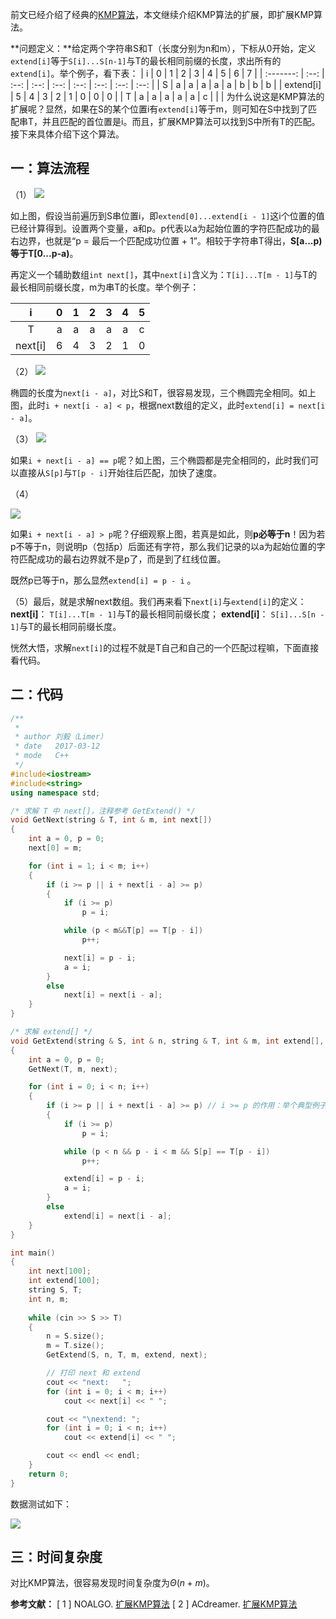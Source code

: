 前文已经介绍了经典的[KMP算法](http://www.61mon.com/index.php/archives/183/)，本文继续介绍KMP算法的扩展，即扩展KMP算法。

**问题定义：**给定两个字符串S和T（长度分别为n和m），下标从0开始，定义`extend[i]`等于`S[i]...S[n-1]`与T的最长相同前缀的长度，求出所有的`extend[i]`。举个例子，看下表：
|     i     |  0   |  1   |  2   |  3   |  4   |  5   |  6   |  7   |
| :-------: | :--: | :--: | :--: | :--: | :--: | :--: | :--: | :--: |
|     S     |  a   |  a   |  a   |  a   |  a   |  b   |  b   |  b   |
| extend[i] |  5   |  4   |  3   |  2   |  1   |  0   |  0   |  0   |
|     T     |  a   |  a   |  a   |  a   |  a   |  c   |      |      |
为什么说这是KMP算法的扩展呢？显然，如果在S的某个位置i有`extend[i]`等于m，则可知在S中找到了匹配串T，并且匹配的首位置是i。而且，扩展KMP算法可以找到S中所有T的匹配。接下来具体介绍下这个算法。


<!--more-->


## 一：算法流程
（1）
![](http://oi0fekpsr.bkt.clouddn.com/%E6%89%A9%E5%B1%95KMP_1.png#mirages-width=760&mirages-height=310&mirages-cdn-type=1)

如上图，假设当前遍历到S串位置i，即`extend[0]...extend[i - 1]`这i个位置的值已经计算得到。设置两个变量，a和p。p代表以a为起始位置的字符匹配成功的最右边界，也就是“p = 最后一个匹配成功位置 + 1”。相较于字符串T得出，**S[a...p)等于T[0...p-a)**。

再定义一个辅助数组`int next[]`，其中`next[i]`含义为：`T[i]...T[m - 1]`与T的最长相同前缀长度，m为串T的长度。举个例子：

|    i    |  0   |  1   |  2   |  3   |  4   |  5   |
| :-----: | :--: | :--: | :--: | :--: | :--: | :--: |
|    T    |  a   |  a   |  a   |  a   |  a   |  c   |
| next[i] |  6   |  4   |  3   |  2   |  1   |  0   |

（2）
![](http://oi0fekpsr.bkt.clouddn.com/%E6%89%A9%E5%B1%95KMP_2.png#mirages-width=760&mirages-height=310&mirages-cdn-type=1)

椭圆的长度为`next[i - a]`，对比S和T，很容易发现，三个椭圆完全相同。如上图，此时`i + next[i - a] < p`，根据next数组的定义，此时`extend[i] = next[i - a]`。

（3）
![](http://oi0fekpsr.bkt.clouddn.com/%E6%89%A9%E5%B1%95KMP_4.png#mirages-width=760&mirages-height=310&mirages-cdn-type=1)

如果`i + next[i - a] == p`呢？如上图，三个椭圆都是完全相同的，此时我们可以直接从`S[p]`与`T[p - i]`开始往后匹配，加快了速度。

（4）

![](http://oi0fekpsr.bkt.clouddn.com/%E6%89%A9%E5%B1%95KMP_3.png#mirages-width=760&mirages-height=310&mirages-cdn-type=1)

如果`i + next[i - a] > p`呢？仔细观察上图，若真是如此，则**p必等于n**！因为若p不等于n，则说明p（包括p）后面还有字符，那么我们记录的以a为起始位置的字符匹配成功的最右边界就不是p了，而是到了红线位置。

既然p已等于n，那么显然`extend[i] = p - i` 。

（5）最后，就是求解next数组。我们再来看下`next[i]`与`extend[i]`的定义：
**next[i]**： `T[i]...T[m - 1]`与T的最长相同前缀长度；
**extend[i]**： `S[i]...S[n - 1]`与T的最长相同前缀长度。

恍然大悟，求解`next[i]`的过程不就是T自己和自己的一个匹配过程嘛，下面直接看代码。

## 二：代码
```c++
/**
 *
 * author 刘毅（Limer）
 * date   2017-03-12
 * mode   C++
 */
#include<iostream>
#include<string>
using namespace std;

/* 求解 T 中 next[]，注释参考 GetExtend() */
void GetNext(string & T, int & m, int next[])
{
    int a = 0, p = 0;
    next[0] = m;

    for (int i = 1; i < m; i++)
    {
        if (i >= p || i + next[i - a] >= p)
        {
            if (i >= p)
                p = i;

            while (p < m&&T[p] == T[p - i])
                p++;

            next[i] = p - i;
            a = i;
        }
        else
            next[i] = next[i - a];
    }
}

/* 求解 extend[] */
void GetExtend(string & S, int & n, string & T, int & m, int extend[], int next[])
{
    int a = 0, p = 0;
    GetNext(T, m, next);

    for (int i = 0; i < n; i++)
    {
        if (i >= p || i + next[i - a] >= p) // i >= p 的作用：举个典型例子，S 和 T 无一字符相同
        {
            if (i >= p)
                p = i;

            while (p < n && p - i < m && S[p] == T[p - i])
                p++;

            extend[i] = p - i;
            a = i;
        }
        else
            extend[i] = next[i - a];
    }
}

int main()
{
    int next[100];
    int extend[100];
    string S, T;
    int n, m;
    
    while (cin >> S >> T)
    {
        n = S.size();
        m = T.size();
        GetExtend(S, n, T, m, extend, next);

        // 打印 next 和 extend
        cout << "next:   ";
        for (int i = 0; i < m; i++)
            cout << next[i] << " ";

        cout << "\nextend: ";
        for (int i = 0; i < n; i++)
            cout << extend[i] << " ";

        cout << endl << endl;
    }
    return 0;
}
```

数据测试如下：

![](http://oi0fekpsr.bkt.clouddn.com/%E6%89%A9%E5%B1%95KMP_5.png#mirages-width=386&mirages-height=327&mirages-cdn-type=1)

## 三：时间复杂度

对比KMP算法，很容易发现时间复杂度为$Θ(n+m)$。

**参考文献：**
[ 1 ] NOALGO. [扩展KMP算法](http://noalgo.info/340.html)
[ 2 ] ACdreamer. [扩展KMP算法](http://blog.csdn.net/acdreamers/article/details/8313828)
